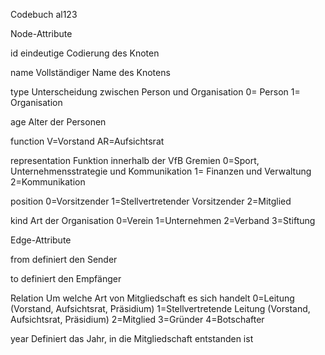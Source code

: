 Codebuch al123

Node-Attribute

id
eindeutige Codierung des Knoten

name
Vollständiger Name des Knotens

type
Unterscheidung zwischen Person und Organisation
0= Person
1= Organisation

age
Alter der Personen

function
V=Vorstand
AR=Aufsichtsrat

representation
Funktion innerhalb der VfB Gremien
0=Sport, Unternehmensstrategie und Kommunikation
1= Finanzen und Verwaltung
2=Kommunikation

position
0=Vorsitzender
1=Stellvertretender Vorsitzender
2=Mitglied

kind
Art der Organisation
0=Verein
1=Unternehmen
2=Verband
3=Stiftung


Edge-Attribute

from 
definiert den Sender 

to 
definiert den Empfänger 

Relation
Um welche Art von Mitgliedschaft es sich handelt
0=Leitung (Vorstand, Aufsichtsrat, Präsidium)
1=Stellvertretende Leitung (Vorstand, Aufsichtsrat, Präsidium)
2=Mitglied
3=Gründer
4=Botschafter

year
Definiert das Jahr, in die Mitgliedschaft entstanden ist
